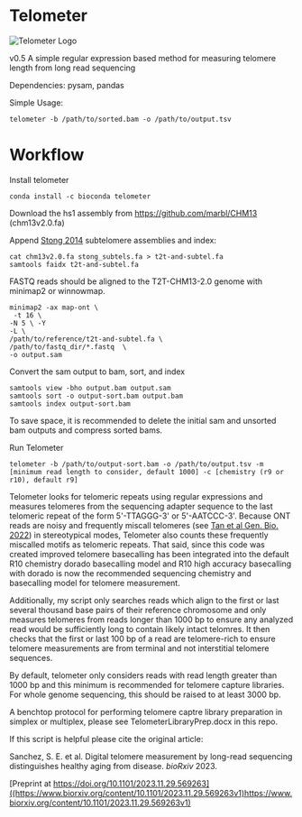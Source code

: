 # Telometer

![Telometer Logo](https://i.imgur.com/te0QfrR.png)

v0.5
A simple regular expression based method for measuring telomere length from long read sequencing

Dependencies: pysam, pandas

Simple Usage: 
```
telometer -b /path/to/sorted.bam -o /path/to/output.tsv
```

# Workflow

Install telometer
```
conda install -c bioconda telometer
```

Download the hs1 assembly from https://github.com/marbl/CHM13 (chm13v2.0.fa)

Append [Stong 2014](https://pubmed.ncbi.nlm.nih.gov/24676094/) subtelomere assemblies and index:
```
cat chm13v2.0.fa stong_subtels.fa > t2t-and-subtel.fa
samtools faidx t2t-and-subtel.fa
```

FASTQ reads should be aligned to the T2T-CHM13-2.0 genome with minimap2 or winnowmap.   

```
minimap2 -ax map-ont \
 -t 16 \ 
-N 5 \ -Y 
-L \ 
/path/to/reference/t2t-and-subtel.fa \
/path/to/fastq_dir/*.fastq  \
-o output.sam
```
Convert the sam output to bam, sort, and index

```
samtools view -bho output.bam output.sam
samtools sort -o output-sort.bam output.bam
samtools index output-sort.bam
```

To save space, it is recommended to delete the initial sam and unsorted bam outputs and compress sorted bams. 

Run Telometer

```
telometer -b /path/to/output-sort.bam -o /path/to/output.tsv -m [minimum read length to consider, default 1000] -c [chemistry (r9 or r10), default r9]
```

Telometer looks for telomeric repeats using regular expressions and measures telomeres from the sequencing adapter sequence to the last telomeric repeat of the form 5'-TTAGGG-3' or 5'-AATCCC-3'.
Because ONT reads are noisy and frequently miscall telomeres (see [Tan et al Gen. Bio. 2022](https://genomebiology.biomedcentral.com/articles/10.1186/s13059-022-02751-6)) in stereotypical modes, Telometer also counts these frequently miscalled motifs as telomeric repeats. That said, since this code was created improved telomere basecalling has been integrated into the default R10 chemistry dorado basecalling model and R10 high accuracy basecalling with dorado is now the recommended sequencing chemistry and basecalling model for telomere measurement. 

Additionally, my script only searches reads which align to the first or last several thousand base pairs of their reference chromosome and only measures telomeres from reads longer than 1000 bp to ensure any analyzed read would be sufficiently long to contain likely intact telomres. It then checks that the first or last 100 bp of a read are telomere-rich to ensure telomere measurements are from terminal and not interstitial telomere sequences.

By default, telometer only considers reads with read length greater than 1000 bp and this minimum is recommended for telomere capture libraries. For whole genome sequencing, this should be raised to at least 3000 bp.

A benchtop protocol for performing telomere captre library preparation in simplex or multiplex, please see TelometerLibraryPrep.docx in this repo. 

If this script is helpful please cite the original article:

Sanchez, S. E. et al. Digital telomere measurement by long-read sequencing distinguishes healthy aging from disease. _bioRxiv_ 2023. 

[Preprint at https://doi.org/10.1101/2023.11.29.569263]((https://www.biorxiv.org/content/10.1101/2023.11.29.569263v1)https://www.biorxiv.org/content/10.1101/2023.11.29.569263v1)


